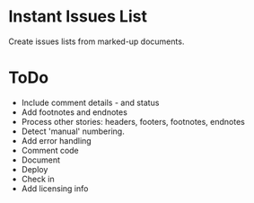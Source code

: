 # Instant Issues List

Create issues lists from marked-up documents.

# ToDo

* Include comment details - and status
* Add footnotes and endnotes
* Process other stories: headers, footers, footnotes, endnotes
* Detect 'manual' numbering.
* Add error handling
* Comment code
* Document
* Deploy
* Check in
* Add licensing info
